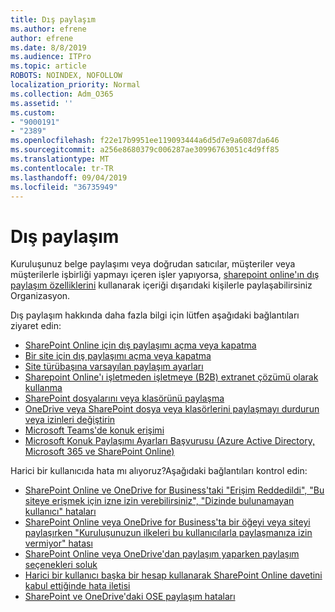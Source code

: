 ```yaml
---
title: Dış paylaşım
ms.author: efrene
author: efrene
ms.date: 8/8/2019
ms.audience: ITPro
ms.topic: article
ROBOTS: NOINDEX, NOFOLLOW
localization_priority: Normal
ms.collection: Adm_O365
ms.assetid: ''
ms.custom:
- "9000191"
- "2389"
ms.openlocfilehash: f22e17b9951ee119093444a6d5d7e9a6087da646
ms.sourcegitcommit: a256e8680379c006287ae30996763051c4d9ff85
ms.translationtype: MT
ms.contentlocale: tr-TR
ms.lasthandoff: 09/04/2019
ms.locfileid: "36735949"
---
```

# <a name="external-sharing"></a>Dış paylaşım

Kuruluşunuz belge paylaşımı veya doğrudan satıcılar, müşteriler veya müşterilerle işbirliği yapmayı içeren işler yapıyorsa, [sharepoint online'ın dış paylaşım özelliklerini](https://docs.microsoft.com/sharepoint/external-sharing-overview) kullanarak içeriği dışarıdaki kişilerle paylaşabilirsiniz Organizasyon.

Dış paylaşım hakkında daha fazla bilgi için lütfen aşağıdaki bağlantıları ziyaret edin:

- [SharePoint Online için dış paylaşımı açma veya kapatma](https://docs.microsoft.com/sharepoint/turn-external-sharing-on-or-off)
- [Bir site için dış paylaşımı açma veya kapatma](https://docs.microsoft.com/sharepoint/change-external-sharing-site)
- [Site türübaşına varsayılan paylaşım ayarları](https://docs.microsoft.com/Office365/Enterprise/microsoft-365-guest-settings#sharepoint-site-level)
- [Sharepoint Online'ı işletmeden işletmeye (B2B) extranet çözümü olarak kullanma](https://docs.microsoft.com/sharepoint/create-b2b-extranet)
- [SharePoint dosyalarını veya klasörünü paylaşma](https://support.office.com/article/share-sharepoint-files-or-folders-1fe37332-0f9a-4719-970e-d2578da4941c)
- [OneDrive veya SharePoint dosya veya klasörlerini paylaşmayı durdurun veya izinleri değiştirin](https://support.office.com/article/stop-sharing-onedrive-or-sharepoint-files-or-folders-or-change-permissions-0a36470f-d7fe-40a0-bd74-0ac6c1e13323)
- [Microsoft Teams'de konuk erişimi](https://docs.microsoft.com/MicrosoftTeams/guest-access)
- [Microsoft Konuk Paylaşımı Ayarları Başvurusu (Azure Active Directory, Microsoft 365 ve SharePoint Online)](https://docs.microsoft.com/Office365/Enterprise/microsoft-365-guest-settings)

Harici bir kullanıcıda hata mı alıyoruz?Aşağıdaki bağlantıları kontrol edin:

- [SharePoint Online ve OneDrive for Business'taki "Erişim Reddedildi", "Bu siteye erişmek için izne izin verebilirsiniz", "Dizinde bulunamayan kullanıcı" hataları](https://docs.microsoft.com/sharepoint/support/administration/access-denied-or-need-permission-error-sharepoint-online-or-onedrive-for-business)
- [SharePoint Online veya OneDrive for Business'ta bir öğeyi veya siteyi paylaşırken "Kuruluşunuzun ilkeleri bu kullanıcılarla paylaşmanıza izin vermiyor" hatası](https://docs.microsoft.com/sharepoint/support/administration/organization-policies-do-not-allow-you-to-share-with-users-error)
- [SharePoint Online veya OneDrive'dan paylaşım yaparken paylaşım seçenekleri soluk](https://docs.microsoft.com/sharepoint/support/administration/sharing-options-grayed-out-when-sharing-from-sharepoint-online-or-onedrive)
- [Harici bir kullanıcı başka bir hesap kullanarak SharePoint Online davetini kabul ettiğinde hata iletisi](https://docs.microsoft.com/sharepoint/support/sharing-and-permissions/error-when-external-user-accepts-an-invitation-by-using-another-account)
- [SharePoint ve OneDrive'daki OSE paylaşım hataları](https://docs.microsoft.com/sharepoint/sharepoint-onedrive-error-message)


